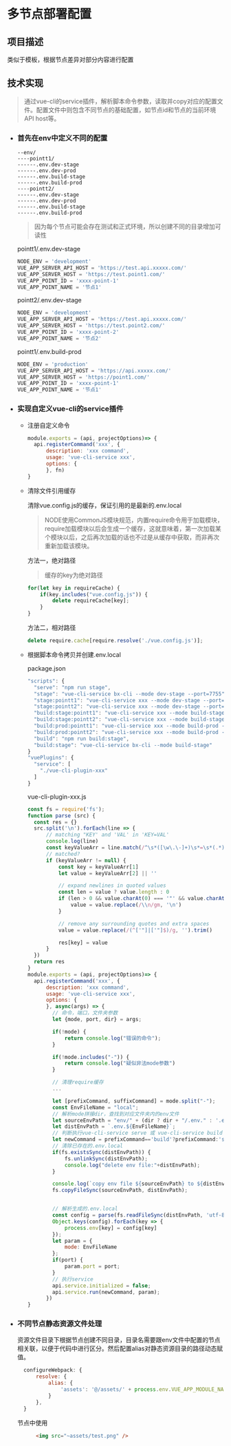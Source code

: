 # 多节点部署配置
## 项目描述
类似于模板，根据节点差异对部分内容进行配置
## 技术实现
> 通过vue-cli的service插件，解析脚本命令参数，读取并copy对应的配置文件。配置文件中则包含不同节点的基础配置，如节点id和节点的当前环境API host等。
- ### 首先在env中定义不同的配置
  
    ```
    --env/
    ----pointt1/
    ------.env.dev-stage
    ------.env.dev-prod
    ------.env.build-stage
    ------.env.build-prod
    ----pointt2/
    ------.env.dev-stage
    ------.env.dev-prod
    ------.env.build-stage
    ------.env.build-prod
    ```
  > 因为每个节点可能会存在测试和正式环境，所以创建不同的目录增加可读性
  
  pointt1/.env.dev-stage
    ```javascript
    NODE_ENV = 'development'
    VUE_APP_SERVER_API_HOST = 'https://test.api.xxxxx.com/'
    VUE_APP_SERVER_HOST = 'https://test.point1.com/'
    VUE_APP_POINT_ID = 'xxxx-point-1'
    VUE_APP_POINT_NAME = '节点1'
    ```
  pointt2/.env.dev-stage
    ```javascript
    NODE_ENV = 'development'
    VUE_APP_SERVER_API_HOST = 'https://test.api.xxxxx.com/'
    VUE_APP_SERVER_HOST = 'https://test.point2.com/'
    VUE_APP_POINT_ID = 'xxxx-point-2'
    VUE_APP_POINT_NAME = '节点2'
    ```
  pointt1/.env.build-prod
    ```javascript
    NODE_ENV = 'production'
    VUE_APP_SERVER_API_HOST = 'https://api.xxxxx.com/'
    VUE_APP_SERVER_HOST = 'https://point1.com/'
    VUE_APP_POINT_ID = 'xxxx-point-1'
    VUE_APP_POINT_NAME = '节点1'
    ```

- ### 实现自定义vue-cli的service插件

  - 注册自定义命令
    ```javascript
    module.exports = (api, projectOptions)=> {
      api.registerCommand('xxx', {
          description: 'xxx command',
          usage: 'vue-cli-service xxx',
          options: {
          }, fn)
    }
    ```
  - 清除文件引用缓存
  
    清除vue.config.js的缓存，保证引用的是最新的.env.local
    > NODE使用CommonJS模块规范，内置require命令用于加载模块，require加载模块以后会生成一个缓存，这就意味着，第一次加载某个模块以后，之后再次加载的话也不过是从缓存中获取，而非再次重新加载该模块。
    
    方法一，绝对路径
    > 缓存的key为绝对路径
    ```javascript
    for(let key in requireCache) {
        if(key.includes("vue.config.js")) {
            delete requireCache[key];
        }
    }
    ```
    方法二，相对路径
    ```javascript
    delete require.cache[require.resolve('./vue.config.js')];
    ```


  - 根据脚本命令拷贝并创建.env.local

    package.json
    ```javascript
    "scripts": {
      "serve": "npm run stage",
      "stage": "vue-cli-service bx-cli --mode dev-stage --port=7755",
      "stage:pointt1": "vue-cli-service xxx --mode dev-stage --port=8080 --dir=pointt1",
      "stage:pointt2": "vue-cli-service xxx --mode dev-stage --port=8080 --dir=pointt2",
      "build:stage:pointt1": "vue-cli-service xxx --mode build-stage --dir=pointt1",
      "build:stage:pointt2": "vue-cli-service xxx --mode build-stage --dir=pointt2",
      "build:prod:pointt1": "vue-cli-service xxx --mode build-prod --dir=pointt1",
      "build:prod:pointt2": "vue-cli-service xxx --mode build-prod --dir=pointt2",
      "build": "npm run build:stage",
      "build:stage": "vue-cli-service bx-cli --mode build-stage"
    }
    "vuePlugins": {
      "service": [
        "./vue-cli-plugin-xxx"
      ]
    }
    ```

    vue-cli-plugin-xxx.js

    ```javascript
    const fs = require('fs');
    function parse (src) {
      const res = {}
      src.split('\n').forEach(line => {
          // matching "KEY' and 'VAL' in 'KEY=VAL'
          console.log(line)
          const keyValueArr = line.match(/^\s*([\w\.\-]+)\s*=\s*(.*)?\s*$/)
          // matched?
          if (keyValueArr != null) {
              const key = keyValueArr[1]
              let value = keyValueArr[2] || ''

              // expand newlines in quoted values
              const len = value ? value.length : 0
              if (len > 0 && value.charAt(0) === '"' && value.charAt(len - 1) === '"') {
                  value = value.replace(/\\n/gm, '\n')
              }

              // remove any surrounding quotes and extra spaces
              value = value.replace(/(^['"]|['"]$)/g, '').trim()

              res[key] = value
          }
      })
      return res
    }
    module.exports = (api, projectOptions)=> {
      api.registerCommand('xxx', {
          description: 'xxx command',
          usage: 'vue-cli-service xxx',
          options: {
          }, async(args) => {
            // 命令，端口，文件夹参数
            let {mode, port, dir} = args;

            if(!mode) {
                return console.log("错误的命令");
            }

            if(!mode.includes("-")) {
                return console.log("疑似非法mode参数")
            }

            // 清理require缓存
            ...

            let [prefixCommand, suffixCommand] = mode.split("-");
            const EnvFileName = "local";
            // 解析mode拼接dir，查找到对应文件夹内的env文件
            let sourceEnvPath = "env/" + (dir ? dir + "/.env." : '.env.') + mode;
            let distEnvPath = `.env.${EnvFileName}`;
            // 判断执行vue-cli-service serve 或 vue-cli-service build
            let newCommand = prefixCommand=='build'?prefixCommand:'serve';
            // 清除已存在的.env.local
            if(fs.existsSync(distEnvPath)) {
                fs.unlinkSync(distEnvPath);
                console.log("delete env file:"+distEnvPath);
            }

            console.log(`copy env file ${sourceEnvPath} to ${distEnvPath}`);
            fs.copyFileSync(sourceEnvPath, distEnvPath);


            // 解析生成的.env.local
            const config = parse(fs.readFileSync(distEnvPath, 'utf-8'))
            Object.keys(config).forEach(key => {
                process.env[key] = config[key]
            });
            let param = {
                mode: EnvFileName
            };
            if(port) {
                param.port = port;
            }
            // 执行service
            api.service.initialized = false;
            api.service.run(newCommand, param);
          })
    }

    ```
    
- ### 不同节点静态资源文件处理
  资源文件目录下根据节点创建不同目录，目录名需要跟env文件中配置的节点相关联，以便于代码中进行区分。然后配置alias对静态资源目录的路径动态赋值。
  ```javascript
    configureWebpack: {
        resolve: {
            alias: {
                'assets': '@/assets/' + process.env.VUE_APP_MODULE_NAME
            }
        },
    }
  ```
  节点中使用
  ```html
		<img src="~assets/test.png" />
  ```
